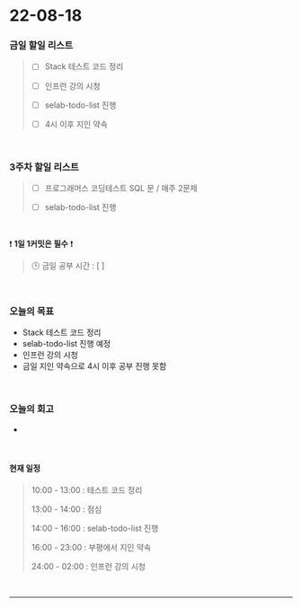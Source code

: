 # 22-08-18
 ### 금일 할일 리스트 
> - [ ]  Stack 테스트 코드 정리
>
> - [ ]  인프런 강의 시청
>
> - [ ]  selab-todo-list 진행
>
> - [ ]  4시 이후 지인 약속

<br/>

### 3주차 할일 리스트  

> - [ ]  프로그래머스 코딩테스트 SQL 문 / 매주 2문제  
>
> - [ ]  selab-todo-list 진행

<br/>

❗ **1일 1커밋은 필수** ❗
> 🕒 금일 공부 시간 :  [  ]    
  
<br/>

### 오늘의 목표
- Stack 테스트 코드 정리
- selab-todo-list 진행 예정
- 인프런 강의 시청 
- 금일 지인 약속으로 4시 이후 공부 진행 못함

<br>

### 오늘의 회고
- 

<br>

#### 현재 일정  
> 10:00 - 13:00 : 테스트 코드 정리
>
> 13:00 - 14:00 : 점심
>
> 14:00 - 16:00 : selab-todo-list 진행
>
> 16:00 - 23:00 : 부평에서 지인 약속
>
> 24:00 - 02:00 : 인프런 강의 시청

<br/>

------------  
